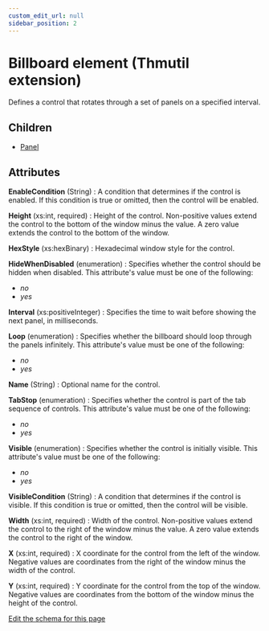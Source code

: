 ```yaml
---
custom_edit_url: null
sidebar_position: 2
---
```

# Billboard element (Thmutil extension)
Defines a control that rotates through a set of panels on a specified interval.

## Children
* [Panel](panel.md) 

## Attributes
**EnableCondition** (String)
  : A condition that determines if the control is enabled.  If this condition is true or omitted, then the control will be enabled.

**Height** (xs:int, required)
  : Height of the control. Non-positive values extend the control to the bottom of the window minus the value. A zero value extends the control to the bottom of the window.

**HexStyle** (xs:hexBinary)
  : Hexadecimal window style for the control.

**HideWhenDisabled** (enumeration)
  : Specifies whether the control should be hidden when disabled. This attribute's value must be one of the following:
- *no*
- *yes*

**Interval** (xs:positiveInteger)
  : Specifies the time to wait before showing the next panel, in milliseconds.

**Loop** (enumeration)
  : Specifies whether the billboard should loop through the panels infinitely. This attribute's value must be one of the following:
- *no*
- *yes*

**Name** (String)
  : Optional name for the control.

**TabStop** (enumeration)
  : Specifies whether the control is part of the tab sequence of controls. This attribute's value must be one of the following:
- *no*
- *yes*

**Visible** (enumeration)
  : Specifies whether the control is initially visible. This attribute's value must be one of the following:
- *no*
- *yes*

**VisibleCondition** (String)
  : A condition that determines if the control is visible.  If this condition is true or omitted, then the control will be visible.

**Width** (xs:int, required)
  : Width of the control. Non-positive values extend the control to the right of the window minus the value. A zero value extends the control to the right of the window.

**X** (xs:int, required)
  : X coordinate for the control from the left of the window. Negative values are coordinates from the right of the window minus the width of the control.

**Y** (xs:int, required)
  : Y coordinate for the control from the top of the window. Negative values are coordinates from the bottom of the window minus the height of the control.


[Edit the schema for this page](https://github.com/wixtoolset/web/blob/master/src/xsd4/thmutil.xsd)